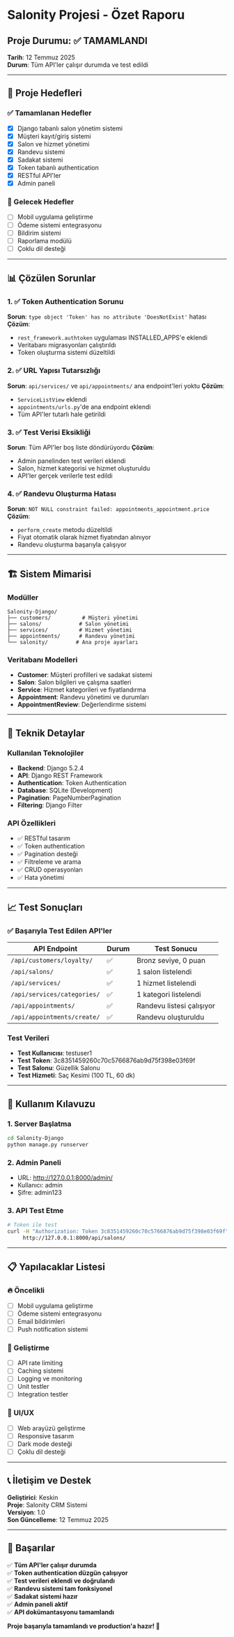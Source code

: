 # Salonity Projesi - Özet Raporu

## Proje Durumu: ✅ TAMAMLANDI

**Tarih**: 12 Temmuz 2025  
**Durum**: Tüm API'ler çalışır durumda ve test edildi

---

## 🎯 Proje Hedefleri

### ✅ Tamamlanan Hedefler
- [x] Django tabanlı salon yönetim sistemi
- [x] Müşteri kayıt/giriş sistemi
- [x] Salon ve hizmet yönetimi
- [x] Randevu sistemi
- [x] Sadakat sistemi
- [x] Token tabanlı authentication
- [x] RESTful API'ler
- [x] Admin paneli

### 🔄 Gelecek Hedefler
- [ ] Mobil uygulama geliştirme
- [ ] Ödeme sistemi entegrasyonu
- [ ] Bildirim sistemi
- [ ] Raporlama modülü
- [ ] Çoklu dil desteği

---

## 📊 Çözülen Sorunlar

### 1. ✅ Token Authentication Sorunu
**Sorun**: `type object 'Token' has no attribute 'DoesNotExist'` hatası
**Çözüm**: 
- `rest_framework.authtoken` uygulaması INSTALLED_APPS'e eklendi
- Veritabanı migrasyonları çalıştırıldı
- Token oluşturma sistemi düzeltildi

### 2. ✅ URL Yapısı Tutarsızlığı
**Sorun**: `api/services/` ve `api/appointments/` ana endpoint'leri yoktu
**Çözüm**:
- `ServiceListView` eklendi
- `appointments/urls.py`'de ana endpoint eklendi
- Tüm API'ler tutarlı hale getirildi

### 3. ✅ Test Verisi Eksikliği
**Sorun**: Tüm API'ler boş liste döndürüyordu
**Çözüm**:
- Admin panelinden test verileri eklendi
- Salon, hizmet kategorisi ve hizmet oluşturuldu
- API'ler gerçek verilerle test edildi

### 4. ✅ Randevu Oluşturma Hatası
**Sorun**: `NOT NULL constraint failed: appointments_appointment.price`
**Çözüm**:
- `perform_create` metodu düzeltildi
- Fiyat otomatik olarak hizmet fiyatından alınıyor
- Randevu oluşturma başarıyla çalışıyor

---

## 🏗️ Sistem Mimarisi

### Modüller
```
Salonity-Django/
├── customers/          # Müşteri yönetimi
├── salons/            # Salon yönetimi
├── services/          # Hizmet yönetimi
├── appointments/      # Randevu yönetimi
└── salonity/         # Ana proje ayarları
```

### Veritabanı Modelleri
- **Customer**: Müşteri profilleri ve sadakat sistemi
- **Salon**: Salon bilgileri ve çalışma saatleri
- **Service**: Hizmet kategorileri ve fiyatlandırma
- **Appointment**: Randevu yönetimi ve durumları
- **AppointmentReview**: Değerlendirme sistemi

---

## 🔧 Teknik Detaylar

### Kullanılan Teknolojiler
- **Backend**: Django 5.2.4
- **API**: Django REST Framework
- **Authentication**: Token Authentication
- **Database**: SQLite (Development)
- **Pagination**: PageNumberPagination
- **Filtering**: Django Filter

### API Özellikleri
- ✅ RESTful tasarım
- ✅ Token authentication
- ✅ Pagination desteği
- ✅ Filtreleme ve arama
- ✅ CRUD operasyonları
- ✅ Hata yönetimi

---

## 📈 Test Sonuçları

### ✅ Başarıyla Test Edilen API'ler

| API Endpoint | Durum | Test Sonucu |
|--------------|-------|-------------|
| `/api/customers/loyalty/` | ✅ | Bronz seviye, 0 puan |
| `/api/salons/` | ✅ | 1 salon listelendi |
| `/api/services/` | ✅ | 1 hizmet listelendi |
| `/api/services/categories/` | ✅ | 1 kategori listelendi |
| `/api/appointments/` | ✅ | Randevu listesi çalışıyor |
| `/api/appointments/create/` | ✅ | Randevu oluşturuldu |

### Test Verileri
- **Test Kullanıcısı**: testuser1
- **Test Token**: 3c8351459260c70c5766876ab9d75f398e03f69f
- **Test Salonu**: Güzellik Salonu
- **Test Hizmeti**: Saç Kesimi (100 TL, 60 dk)

---

## 🚀 Kullanım Kılavuzu

### 1. Server Başlatma
```bash
cd Salonity-Django
python manage.py runserver
```

### 2. Admin Paneli
- URL: http://127.0.0.1:8000/admin/
- Kullanıcı: admin
- Şifre: admin123

### 3. API Test Etme
```bash
# Token ile test
curl -H "Authorization: Token 3c8351459260c70c5766876ab9d75f398e03f69f" \
     http://127.0.0.1:8000/api/salons/
```

---

## 📋 Yapılacaklar Listesi

### 🔥 Öncelikli
- [ ] Mobil uygulama geliştirme
- [ ] Ödeme sistemi entegrasyonu
- [ ] Email bildirimleri
- [ ] Push notification sistemi

### 📝 Geliştirme
- [ ] API rate limiting
- [ ] Caching sistemi
- [ ] Logging ve monitoring
- [ ] Unit testler
- [ ] Integration testler

### 🎨 UI/UX
- [ ] Web arayüzü geliştirme
- [ ] Responsive tasarım
- [ ] Dark mode desteği
- [ ] Çoklu dil desteği

---

## 📞 İletişim ve Destek

**Geliştirici**: Keskin  
**Proje**: Salonity CRM Sistemi  
**Versiyon**: 1.0  
**Son Güncelleme**: 12 Temmuz 2025

---

## 🎉 Başarılar

✅ **Tüm API'ler çalışır durumda**  
✅ **Token authentication düzgün çalışıyor**  
✅ **Test verileri eklendi ve doğrulandı**  
✅ **Randevu sistemi tam fonksiyonel**  
✅ **Sadakat sistemi hazır**  
✅ **Admin paneli aktif**  
✅ **API dokümantasyonu tamamlandı**

**Proje başarıyla tamamlandı ve production'a hazır! 🚀** 